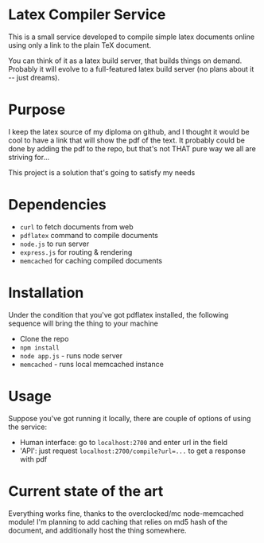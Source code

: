 # Latex Compiler Service

This is a small service developed to
compile simple latex documents online using only
a link to the plain TeX document.

You can think of it as a latex build server, that builds
things on demand. Probably it will evolve to a full-featured
latex build server (no plans about it -- just dreams).

# Purpose

I keep the latex source of my diploma on github, and I thought
it would be cool to have a link that will show the pdf of the text.
It probably could be done by adding the pdf to the repo, but that's not
THAT pure way we all are striving for...

This project is a solution that's going to satisfy my needs

# Dependencies

- `curl` to fetch documents from web
- `pdflatex` command to compile documents
- `node.js` to run server
- `express.js` for routing & rendering
- `memcached` for caching compiled documents

# Installation

Under the condition that you've got pdflatex installed, the following
sequence will bring the thing to your machine

* Clone the repo
* `npm install`
* `node app.js` - runs node server
* `memcached` - runs local memcached instance

# Usage

Suppose you've got running it locally, there are couple of options of using the
service:

* Human interface: go to `localhost:2700` and enter url in the field
* 'API': just request `localhost:2700/compile?url=...` to get a response with
  pdf

# Current state of the art

Everything works fine, thanks to the overclocked/mc node-memcached module!
I'm planning to add caching that relies on md5 hash of the document, and
additionally host the thing somewhere.

